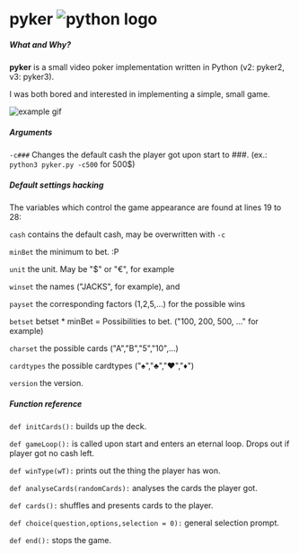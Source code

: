 pyker ![python logo](https://www.python.org/static/community_logos/python-powered-h-50x65.png)
=====

##### What and Why?

**pyker** is a small video poker implementation written in Python (v2: pyker2, v3: pyker3).

I was both bored and interested in implementing a simple, small game.

![example gif](http://i.imgur.com/cUe5lsi.gif)

##### Arguments
`-c###` Changes the default cash the player got upon start to ###. (ex.: `python3 pyker.py -c500` for 500$)

##### Default settings hacking
The variables which control the game appearance are found at lines 19 to 28:

`cash` contains the default cash, may be overwritten with `-c`

`minBet` the minimum to bet. :P

`unit` the unit. May be "$" or "€", for example

`winset` the names ("JACKS", for example), and

`payset` the corresponding factors (1,2,5,...) for the possible wins

`betset` betset * minBet = Possibilities to bet. ("100, 200, 500, ..." for example)

`charset` the possible cards ("A","B","5","10",...)

`cardtypes` the possible cardtypes ("♠","♣","♥","♦")

`version` the version.


##### Function reference

`def initCards():` builds up the deck.

`def gameLoop():` is called upon start and enters an eternal loop. Drops out if player got no cash left.

`def winType(wT):` prints out the thing the player has won.

`def analyseCards(randomCards):` analyses the cards the player got.

`def cards():` shuffles and presents cards to the player.

`def choice(question,options,selection = 0):` general selection prompt.

`def end():` stops the game.
